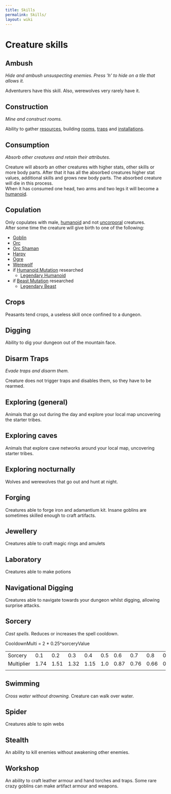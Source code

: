 ```yaml
---
title: Skills
permalink: Skills/
layout: wiki
---
```


Creature skills
===============

Ambush
------

*Hide and ambush unsuspecting enemies. Press 'h' to hide on a tile that
allows it.*

Adventurers have this skill. Also, werewolves very rarely have it.

Construction
------------

*Mine and construct rooms.*

Ability to gather [resources](/keeperrl_wiki/Resources "wikilink"), building
[rooms](/keeperrl_wiki/Category%3ARooms "wikilink"), [traps](Traps "wikilink") and
[installations](/keeperrl_wiki/Installations "wikilink").

Consumption
-----------

*Absorb other creatures and retain their attributes.*

Creature will absorb an other creatures with higher stats, other skills
or more body parts. After that it has all the absorbed creatures higher
stat values, additional skills and grows new body parts. The absorbed
creature will die in this process.  
When it has consumed one head, two arms and two legs it will become a
[humanoid](/keeperrl_wiki/Traits#Humanoid "wikilink").

Copulation
----------

Only copulates with male, [humanoid](:Traits#Humanoid "wikilink") and
not [uncorporal](:Traits#Uncorporal "wikilink") creatures.  
After some time the creature will give birth to one of the following:

-   [Goblin](:Goblin "wikilink")
-   [Orc](:Orc "wikilink")
-   [Orc Shaman](:Orc_Shaman "wikilink")
-   [Harpy](:Harpy "wikilink")
-   [Ogre](:Ogre "wikilink")
-   [Werewolf](:Werewolf "wikilink")
-   if [Humanoid Mutation](:Technologies#Humanoid_Mutation "wikilink")
    researched
    -   [Legendary Humanoid](:Legendary_Humanoid "wikilink")
-   if [Beast Mutation](:Technologies#Beast_Mutation "wikilink")
    researched
    -   [Legendary Beast](:Legendary_Beast "wikilink")

Crops
-----

Peasants tend crops, a useless skill once confined to a dungeon.

Digging
-------

Ability to dig your dungeon out of the mountain face.

Disarm Traps
------------

*Evade traps and disarm them.*

Creature does not trigger traps and disables them, so they have to be
rearmed.

Exploring (general)
-------------------

Animals that go out during the day and explore your local map uncovering
the starter tribes.

Exploring caves
---------------

Animals that explore cave networks around your local map, uncovering
starter tribes.

Exploring nocturnally
---------------------

Wolves and werewolves that go out and hunt at night.

Forging
-------

Creatures able to forge iron and adamantium kit. Insane goblins are
sometimes skilled enough to craft artifacts.

Jewellery
---------

Creatures able to craft magic rings and amulets

Laboratory
----------

Creatures able to make potions

Navigational Digging
--------------------

Creatures able to navigate towards your dungeon whilst digging, allowing
surprise attacks.

Sorcery
-------

*Cast spells.* Reduces or increases the spell cooldown.

CooldownMulti = 2 \* 0.25^sorceryValue

|            |      |      |      |      |     |      |      |      |      |     |
|------------|------|------|------|------|-----|------|------|------|------|-----|
| Sorcery    | 0.1  | 0.2  | 0.3  | 0.4  | 0.5 | 0.6  | 0.7  | 0.8  | 0.9  | 1.0 |
| Multiplier | 1.74 | 1.51 | 1.32 | 1.15 | 1.0 | 0.87 | 0.76 | 0.66 | 0.57 | 0.5 |
||

Swimming
--------

*Cross water without drowning.* Creature can walk over water.

Spider
------

Creatures able to spin webs

Stealth
-------

An ability to kill enemies without awakening other enemies.

Workshop
--------

An ability to craft leather armour and hand torches and traps. Some rare
crazy goblins can make artifact armour and weapons.
